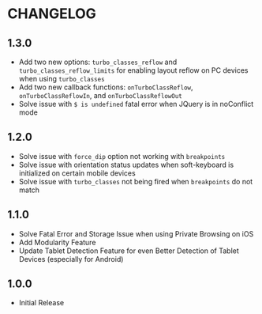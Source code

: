 # CHANGELOG
 
 
## 1.3.0
- Add two new options: `turbo_classes_reflow` and `turbo_classes_reflow_limits` for enabling layout reflow on PC devices when using `turbo_classes`
- Add two new callback functions: `onTurboClassReflow`, `onTurboClassReflowIn`, and `onTurboClassReflowOut`
- Solve issue with `$ is undefined` fatal error when JQuery is in noConflict mode


## 1.2.0
- Solve issue with `force_dip` option not working with `breakpoints`
- Solve issue with orientation status updates when soft-keyboard is initialized on certain mobile devices
- Solve issue with `turbo_classes` not being fired when `breakpoints` do not match 


## 1.1.0
- Solve Fatal Error and Storage Issue when using Private Browsing on iOS
- Add Modularity Feature
- Update Tablet Detection Feature for even Better Detection of Tablet Devices (especially for Android)


## 1.0.0
- Initial Release 
